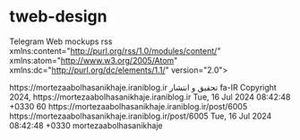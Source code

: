 # tweb-design
Telegram Web mockups
rss xmlns:content="http://purl.org/rss/1.0/modules/content/" xmlns:atom="http://www.w3.org/2005/Atom" xmlns:dc="http://purl.org/dc/elements/1.1/" version="2.0">
<channel xmlns:dc="http://purl.org/dc/elements/1.1/">
<title>مرتضی ابوالحسنی خواجه</title>
<link>https://mortezaabolhasanikhaje.iraniblog.ir</link>
<description>تحقیق و انتشار </description>
<atom:link xmlns:atom="http://www.w3.org/2005/Atom" href="https://mortezaabolhasanikhaje.iraniblog.ir/rss.xml" type="application/rss+xml" rel="self"/>
<language>fa-IR</language>
<copyright>Copyright 2024, https://mortezaabolhasanikhaje.iraniblog.ir</copyright>
<lastBuildDate>Tue, 16 Jul 2024 08:42:48 +0330</lastBuildDate>
<ttl>60</ttl>
<item xmlns:dc="http://purl.org/dc/elements/1.1/">
<title>
<![CDATA[ مقاله A-2 ]]>
</title>
<link>https://mortezaabolhasanikhaje.iraniblog.ir/post/6005</link>
<description>
<![CDATA[ This 44 year dispute must end for the sake of two nations both the American people will no longer hear death to America and the Iranian people will be free from the heavy burden of burning house sanctions these crippling sanctions may be useful for the sanctions merchants but for the people of the Iranian street and market it is a very unfortunate waste that shames working mothers and breadwinners more than ever for their children but how long does this ]]>
</description>
<content:encoded>
<![CDATA[ This 44 year dispute must end for the sake of two nations both the American people will no longer hear death to America and the Iranian people will be free from the heavy burden of burning house sanctions these crippling sanctions may be useful for the sanctions merchants but for the people of the Iranian street and market it is a very unfortunate waste that shames working mothers and breadwinners more than ever for their children but how long does this ]]>
</content:encoded>
<guid>https://mortezaabolhasanikhaje.iraniblog.ir/post/6005</guid>
<pubDate>Tue, 16 Jul 2024 08:42:48 +0330</pubDate>
<dc:creator xmlns:dc="http://purl.org/dc/elements/1.1/">mortezaabolhasanikhaje</dc:creator>
</item>
</channel>
</rss>
